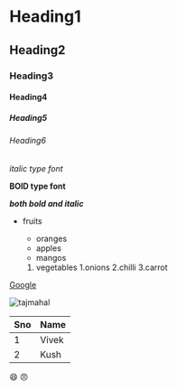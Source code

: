 # Heading1
## Heading2
### Heading3
#### Heading4
##### Heading5
###### Heading6
*italic type font*

**BOlD type font**

***both bold and italic***
* fruits
  * oranges
  * apples
  * mangos
  
  1. vegetables
      1.onions
      2.chilli
      3.carrot

[Google](https://www.google.com/search?channel=fs&client=ubuntu&q=google)

![tajmahal](https://encrypted-tbn0.gstatic.com/images?q=tbn:ANd9GcSokSSp5Lv4KJ0ZULklGgGF3SXoHpEtTeADaw&usqp=CAU)

Sno|Name
-----|-----
1|Vivek
2|Kush

😄
😠

<!-- This content will not appear in the rendered Markdown -->

